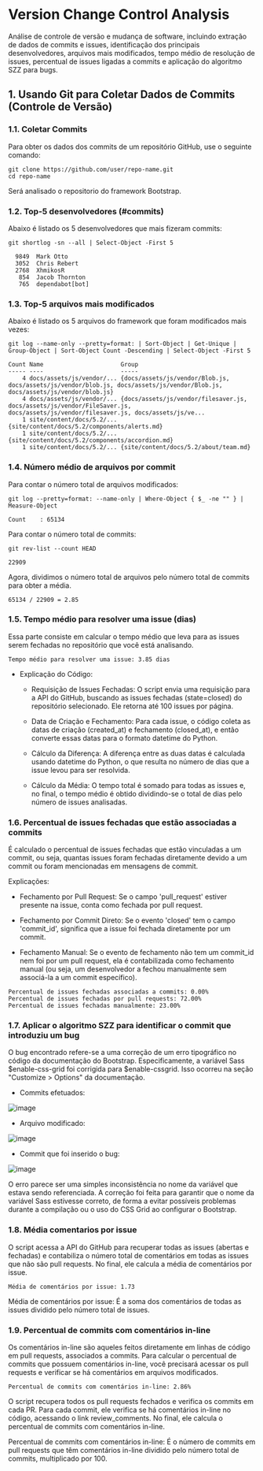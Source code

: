 # Version Change Control Analysis
Análise de controle de versão e mudança de software, incluindo extração de dados de commits e issues, identificação dos principais desenvolvedores, arquivos mais modificados, tempo médio de resolução de issues, percentual de issues ligadas a commits e aplicação do algoritmo SZZ para bugs.

## 1. Usando Git para Coletar Dados de Commits (Controle de Versão)

### 1.1. Coletar Commits
Para obter os dados dos commits de um repositório GitHub, use o seguinte comando:

```
git clone https://github.com/user/repo-name.git
cd repo-name
```

Será analisado o repositorio do framework Bootstrap.

### 1.2. Top-5 desenvolvedores (#commits)

Abaixo é listado os 5 desenvolvedores que mais fizeram commits:

```
git shortlog -sn --all | Select-Object -First 5

  9849  Mark Otto
  3052  Chris Rebert
  2768  XhmikosR
   854  Jacob Thornton
   765  dependabot[bot]
```

### 1.3. Top-5 arquivos mais modificados 

Abaixo é listado os 5 arquivos do framework que foram modificados mais vezes:

```
git log --name-only --pretty=format: | Sort-Object | Get-Unique | Group-Object | Sort-Object Count -Descending | Select-Object -First 5

Count Name                      Group
----- ----                      -----
    4 docs/assets/js/vendor/... {docs/assets/js/vendor/Blob.js, docs/assets/js/vendor/blob.js, docs/assets/js/vendor/Blob.js, docs/assets/js/vendor/blob.js}      
    4 docs/assets/js/vendor/... {docs/assets/js/vendor/filesaver.js, docs/assets/js/vendor/FileSaver.js, docs/assets/js/vendor/filesaver.js, docs/assets/js/ve... 
    1 site/content/docs/5.2/... {site/content/docs/5.2/components/alerts.md}
    1 site/content/docs/5.2/... {site/content/docs/5.2/components/accordion.md}
    1 site/content/docs/5.2/... {site/content/docs/5.2/about/team.md}
```

### 1.4. Número médio de arquivos por commit

Para contar o número total de arquivos modificados:

```
git log --pretty=format: --name-only | Where-Object { $_ -ne "" } | Measure-Object

Count    : 65134
```

Para contar o número total de commits:

```
git rev-list --count HEAD

22909
```

Agora, dividimos o número total de arquivos pelo número total de commits para obter a média.

```
65134 / 22909 = 2.85
```

### 1.5. Tempo médio para resolver uma issue (dias)

Essa parte consiste em calcular o tempo médio que leva para as issues serem fechadas no repositório que você está analisando.

```
Tempo médio para resolver uma issue: 3.85 dias
```

  - Explicação do Código:

    - Requisição de Issues Fechadas: O script envia uma requisição para a API do GitHub, buscando as issues fechadas (state=closed) do repositório selecionado. Ele retorna até 100 issues por página.

    - Data de Criação e Fechamento: Para cada issue, o código coleta as datas de criação (created_at) e fechamento (closed_at), e então converte essas datas para o formato datetime do Python.

    - Cálculo da Diferença: A diferença entre as duas datas é calculada usando datetime do Python, o que resulta no número de dias que a issue levou para ser resolvida.

    - Cálculo da Média: O tempo total é somado para todas as issues e, no final, o tempo médio é obtido dividindo-se o total de dias pelo número de issues analisadas.

### 1.6. Percentual de issues fechadas que estão associadas a commits

É calculado o percentual de issues fechadas que estão vinculadas a um commit, ou seja, quantas issues foram fechadas diretamente devido a um commit ou foram mencionadas em mensagens de commit.

Explicações:
  - Fechamento por Pull Request: Se o campo 'pull_request' estiver presente na issue, conta como fechada por pull request.

  - Fechamento por Commit Direto: Se o evento 'closed' tem o campo 'commit_id', significa que a issue foi fechada diretamente por um commit.

  - Fechamento Manual: Se o evento de fechamento não tem um commit_id nem foi por um pull request, ela é contabilizada como fechamento manual (ou seja, um desenvolvedor a fechou manualmente sem associá-la a um commit específico).

```
Percentual de issues fechadas associadas a commits: 0.00%
Percentual de issues fechadas por pull requests: 72.00%
Percentual de issues fechadas manualmente: 23.00%
```

### 1.7. Aplicar o algoritmo SZZ para identificar o commit que introduziu um bug

O bug encontrado refere-se a uma correção de um erro tipográfico no código da documentação do Bootstrap. Especificamente, a variável Sass $enable-css-grid foi corrigida para $enable-cssgrid. Isso ocorreu na seção "Customize > Options" da documentação.

  - Commits efetuados:

![image](https://github.com/user-attachments/assets/56de9bc0-67bd-4441-ac51-2979b744f238)

  - Arquivo modificado:

![image](https://github.com/user-attachments/assets/cef84df4-d70a-45d5-8e70-bb691ad5f738)

  - Commit que foi inserido o bug:
    
![image](https://github.com/user-attachments/assets/2664186b-50eb-4f59-b227-30181cb49e5f)

O erro parece ser uma simples inconsistência no nome da variável que estava sendo referenciada. A correção foi feita para garantir que o nome da variável Sass estivesse correto, de forma a evitar possíveis problemas durante a compilação ou o uso do CSS Grid ao configurar o Bootstrap.

### 1.8. Média comentarios por issue

O script acessa a API do GitHub para recuperar todas as issues (abertas e fechadas) e contabiliza o número total de comentários em todas as issues que não são pull requests.
No final, ele calcula a média de comentários por issue.

```
Média de comentários por issue: 1.73
```

Média de comentários por issue: É a soma dos comentários de todas as issues dividido pelo número total de issues.

### 1.9. Percentual de commits com comentários in-line

Os comentários in-line são aqueles feitos diretamente em linhas de código em pull requests, associados a commits. Para calcular o percentual de commits que possuem comentários in-line, você precisará acessar os pull requests e verificar se há comentários em arquivos modificados.

```
Percentual de commits com comentários in-line: 2.86%
```

O script recupera todos os pull requests fechados e verifica os commits em cada PR.
Para cada commit, ele verifica se há comentários in-line no código, acessando o link review_comments.
No final, ele calcula o percentual de commits com comentários in-line.

Percentual de commits com comentários in-line: É o número de commits em pull requests que têm comentários in-line dividido pelo número total de commits, multiplicado por 100.
